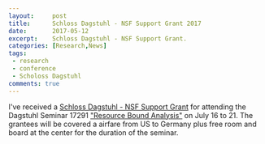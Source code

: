 ```yaml
---
layout:     post
title:      Schloss Dagstuhl - NSF Support Grant 2017 
date:       2017-05-12
excerpt:    Schloss Dagstuhl - NSF Support Grant.
categories: [Research,News]
tags:
 - research
 - conference
 - Scholoss Dagstuhl
comments: true
---
```


I've received a [Schloss Dagstuhl - NSF Support Grant][1] for attending the Dagstuhl Seminar 17291 ["Resource Bound Analysis"][2] on July 16 to 21. The grantees will be covered a airfare from US to Germany plus free room and board at the center for the duration of the seminar.

[1]: http://www.dagstuhl.de/programm/dagstuhl-seminare/grants
[2]: http://www.dagstuhl.de/en/program/calendar/semhp/?semnr=17291
